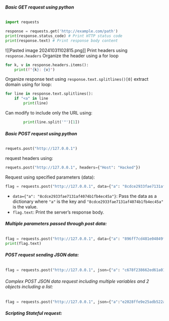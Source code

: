
###### **Basic GET request using python**
```python
import requests

response = requests.get('http://example.com/path') 
print(response.status_code) # Print HTTP status code 
print(response.text) # Print response body content
```
![[Pasted image 20241031102815.png]]
Print headers using 
`response.headers`
Organize the header using a for loop
```python
for k, v in response.headers.items():
	print(f"{k}: {v}")
```
Organize response text using 
`response.text.splitlines()[0]`
extract domain using for loop:
```python
for line in response.text.splitlines():
	if "<a" in line
		print(line)
```
Can modify to include only the URL using:
```python
		print(line.split('"')[1])
```

###### **Basic POST request using python**
```python
requets.post("http://127.0.0.1")

```
request headers using:
```python
requets.post("http://127.0.0.1", headers={"Host": "Hacked"})

```
Request using specified parameters (data):
```python
flag = requests.post("http://127.0.0.1", data={"a": "8cdce2933fae7131af4074b1fb4ec45a"})
```
- `data={"a": "8cdce2933fae7131af4074b1fb4ec45a"}`: Pass the data as a dictionary where `"a"` is the key and `"8cdce2933fae7131af4074b1fb4ec45a"` is the value.
- `flag.text`: Print the server’s response body.

###### **Multiple parameters passed through post data:**
```python
flag = requests.post("http://127.0.0.1", data={"a": "896ff7cd481e04849f2cb1ef814629e7", "b": "0ea9d74a 485dadf1 6f559b71 23348b7a48"})
print(flag.text)
```

###### **POST request sending JSON data:**

```python
flag = requests.post("http://127.0.0.1", json={"a": "c678f238662ed61a01b667e0eb3e6336"})
```

###### Complex POST JSON data request including multiple variables and 2 objects including a list:

```python
flag = requests.post("http://127.0.0.1", json={"a":"e2028ffe9e25adb522a7fc11564c2f35","b":{"c":"ac2a2ba6","d":["2efc3c6a","5397df21 b36e9e3b&3d74dc9d#eb744276"]}})
```


###### **Scripting Stateful request:**
